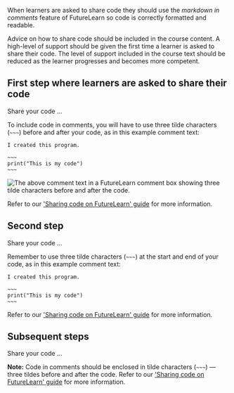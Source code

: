 When learners are asked to share code they should use the *markdown in comments* feature of FutureLearn so code is correctly formatted and readable.

Advice on how to share code should be included in the course content. A high-level of support should be given the first time a learner is asked to share their code. The level of support included in the course text should be reduced as the learner progresses and becomes more competent.

## First step where learners are asked to share their code

Share your code ...

To include code in comments, you will have to use three tilde characters (`~~~`) before and after your code, as in this example comment text:

<pre><code>I created this program.

~~~
print("This is my code")
~~~
</code></pre>

![The above comment text in a FutureLearn comment box showing three tilde characters before and after the code.](https://rpf-futurelearn.s3-eu-west-1.amazonaws.com/all+courses+/code-in-comments.png)

Refer to our ['Sharing code on FutureLearn' guide](https://rpf-futurelearn.s3-eu-west-1.amazonaws.com/all+courses+/Sharing+code+on+FutureLearn.pdf) for more information.

## Second step 

Share your code ...

Remember to use three tilde characters (`~~~`) at the start and end of your code, as in this example comment text:

<pre><code>I created this program.

~~~
print("This is my code")
~~~
</code></pre>

Refer to our ['Sharing code on FutureLearn' guide](https://rpf-futurelearn.s3-eu-west-1.amazonaws.com/all+courses+/Sharing+code+on+FutureLearn.pdf) for more information.

## Subsequent steps

Share your code ...

**Note:** Code in comments should be enclosed in tilde characters (`~~~`) — three tildes before and after the code. Refer to our ['Sharing code on FutureLearn' guide](https://rpf-futurelearn.s3-eu-west-1.amazonaws.com/all+courses+/Sharing+code+on+FutureLearn.pdf) for more information.
